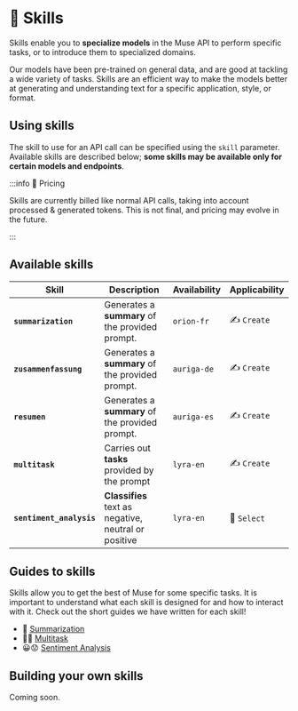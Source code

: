 # 🤹 Skills

Skills enable you to **specialize models** in the Muse API to perform specific tasks, or to introduce them to
specialized domains.

Our models have been pre-trained on general data, and are good at tackling a wide variety of tasks. Skills are an
efficient way to make the models better at generating and understanding text for a specific application, style, or
format.

## Using skills

The skill to use for an API call can be specified using the `skill` parameter. Available skills are described below;
**some skills may be available only for certain models and endpoints**.

:::info 💸️ Pricing

Skills are currently billed like normal API calls, taking into account processed & generated tokens.
This is not final, and pricing may evolve in the future.

:::


## Available skills

| Skill               | Description                                 | Availability | Applicability |
|---------------------|---------------------------------------------|--------------|---------------|
| **`summarization`** | Generates a **summary** of the provided prompt. |  `orion-fr`   | ✍️ `Create`|
| **`zusammenfassung`** | Generates a **summary** of the provided prompt. |  `auriga-de`   | ✍️ `Create`|
| **`resumen`** | Generates a **summary** of the provided prompt. |  `auriga-es`   | ✍️ `Create`|
| **`multitask`**      | Carries out **tasks** provided by the prompt |  `lyra-en`    | ✍️ `Create`|
| **`sentiment_analysis`** | **Classifies** text as negative, neutral or positive  |  `lyra-en`    | 🔘 `Select`|

## Guides to skills

Skills allow you to get the best of Muse for some specific tasks. It is important to understand what each skill is
designed for and how to interact with it. Check out the short guides we have written for each skill!

- 📝 [Summarization](/guides/skills/summarization)
- 🧑‍🏫 [Multitask](/guides/skills/multitask)
- 😀😟 [Sentiment Analysis](/guides/skills/sentiment_analysis)

## Building your own skills

Coming soon.
